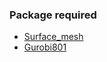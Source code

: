 ### Package required
- [Surface_mesh](http://www.labri.fr/perso/pbenard/teaching/surface_mesh/)
- [Gurobi801](http://www.gurobi.com/) 